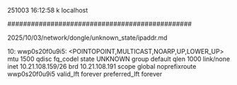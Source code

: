 251003
16:12:58
k
localhost

###############################################

2025/10/03/network/dongle/unknown_state/ipaddr.md

10: wwp0s20f0u9i5: <POINTOPOINT,MULTICAST,NOARP,UP,LOWER_UP> mtu 1500 qdisc fq_codel state UNKNOWN group default qlen 1000
    link/none 
    inet 10.21.108.159/26 brd 10.21.108.191 scope global noprefixroute wwp0s20f0u9i5
       valid_lft forever preferred_lft forever

